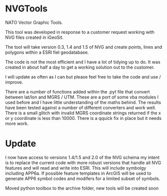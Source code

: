 NVGTools
========

NATO Vector Graphic Tools.

This tool was developed in response to a customer request working with NVG files created in iGeoSit.

The tool will take version 0.3, 1.4 and 1.5 of NVG and create points, lines and polygons within a 
ESRI fiel geodatabase.

The code is not the most efficient and I have a lot of tidying up to do. It was created in about half a day to 
get a working solution out to the customer.

I will update as often as I can but please feel free to take the code and use / improve.

There are a number of functions added within the .pyt file that convert between lat/lon and MGRS / UTM. These 
are a port of some vba modules I used before and I have little understanding of the maths behind. The results 
have been tested against a number of different converters and work well. There is a small glitch with invalid MGRS 
coordinate strings returned if the x or y coordinate is less than 10000. There is a qquick fix in place but it needs
more work.

Update
======

I now have access to versions 1.4/1.5 and 2.0 of the NVG schema my intent is to replace the current code with more robust versions that handle all NVG features and will read and write into ESRI. This will include symbolgy including APP6a. If possible feature templates in ArcGIS will be used to generate APP6 symbol codes and modifers for a limited subset of symbols.

Moved python toolbox to the archive folder, new tools will be created soon

